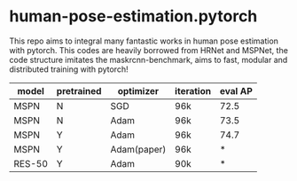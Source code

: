 # human-pose-estimation.pytorch
This repo aims to integral many fantastic works in human pose estimation with pytorch. This codes are heavily borrowed from HRNet and MSPNet, the code structure imitates the maskrcnn-benchmark, aims to fast, modular and distributed training with pytorch! 

| model  | pretrained | optimizer   | iteration | eval AP |
| ------ | ---------- | ----------- | --------- | ------- |
| MSPN   | N          | SGD         | 96k       | 72.5    |
| MSPN   | N          | Adam        | 96k       | 73.5    |
| MSPN   | Y          | Adam        | 96k       | 74.7    |
| MSPN   | Y          | Adam(paper) | 96k       | *       |
| RES-50 | Y          | Adam        | 90k       | *       |
